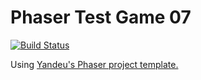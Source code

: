 # Phaser Test Game 07

[![Build Status](https://travis-ci.org/RyanFleck/Phaser-TestGame07-TypeScript.svg?branch=master)](https://travis-ci.org/RyanFleck/Phaser-TestGame07-TypeScript)

Using [Yandeu's Phaser project template.](https://github.com/yandeu/phaser-project-template)
